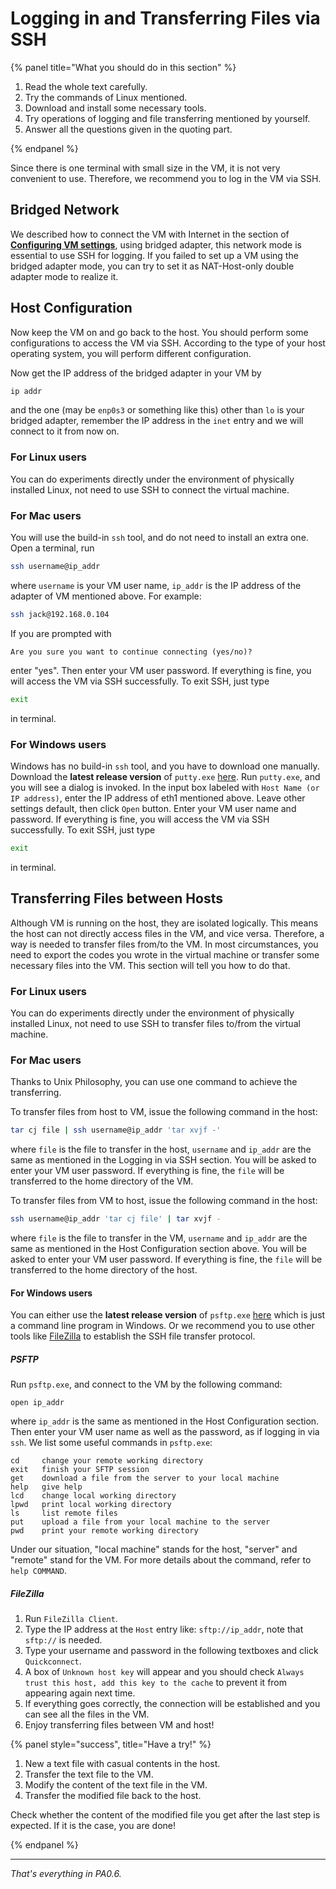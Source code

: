 # Logging in and Transferring Files via SSH

{% panel title="What you should do in this section" %}

1. Read the whole text carefully.
2. Try the commands of Linux mentioned.
3. Download and install some necessary tools.
4. Try operations of logging and file transferring mentioned by yourself.
5. Answer all the questions given in the quoting part.

{% endpanel %}

Since there is one terminal with small size in the VM, it is not very convenient to use. Therefore, we recommend you to log in the VM via SSH.

## Bridged Network

We described how to connect the VM with Internet in the section of **[Configuring VM settings](0.4.md)**, using bridged adapter, this network mode is essential to use SSH for logging. If you failed to set up a VM using the bridged adapter mode, you can try to set it as NAT-Host-only double adapter mode to realize it.

## Host Configuration

Now keep the VM on and go back to the host. You should perform some configurations to access the VM via SSH. According to the type of your host operating system, you will perform different configuration.

Now get the IP address of the bridged adapter in your VM by

```bash
ip addr
```

and the one (may be `enp0s3` or something like this) other than `lo` is your bridged adapter, remember the IP address in the `inet` entry and we will connect to it from now on.

### For Linux users

You can do experiments directly under the environment of physically installed Linux, not need to use SSH to connect the virtual machine.

### For Mac users

You will use the build-in `ssh` tool, and do not need to install an extra one. Open a terminal, run

```bash
ssh username@ip_addr
```

where `username` is your VM user name, `ip_addr` is the IP address of the adapter of VM mentioned above. For example:

```bash
ssh jack@192.168.0.104
```

If you are prompted with

```
Are you sure you want to continue connecting (yes/no)?
```

enter "yes". Then enter your VM user password. If everything is fine, you will access the VM via SSH successfully. To exit SSH, just type

```bash
exit
```

in terminal.

### For Windows users

Windows has no build-in `ssh` tool, and you have to download one manually. Download the **latest release version** of `putty.exe` [here](http://www.chiark.greenend.org.uk/~sgtatham/putty/download.html). Run `putty.exe`, and you will see a dialog is invoked. In the input box labeled with `Host Name (or IP address)`, enter the IP address of eth1 mentioned above. Leave other settings default, then click `Open` button. Enter your VM user name and password. If everything is fine, you will access the VM via SSH successfully. To exit SSH, just type

```bash
exit
```

in terminal.

## Transferring Files between Hosts

Although VM is running on the host, they are isolated logically. This means the host can not directly access files in the VM, and vice versa. Therefore, a way is needed to transfer files from/to the VM. In most circumstances, you need to export the codes you wrote in the virtual machine or transfer some necessary files into the VM. This section will tell you how to do that.

### For Linux users

You can do experiments directly under the environment of physically installed Linux, not need to use SSH to transfer files to/from the virtual machine.

### For Mac users

Thanks to Unix Philosophy, you can use one command to achieve the transferring.

To transfer files from host to VM, issue the following command in the host:

```bash
tar cj file | ssh username@ip_addr 'tar xvjf -'
```

where `file` is the file to transfer in the host, `username` and `ip_addr` are the same as mentioned in the Logging in via SSH section. You will be asked to enter your VM user password. If everything is fine, the `file` will be transferred to the home directory of the VM.

To transfer files from VM to host, issue the following command in the host:

```bash
ssh username@ip_addr 'tar cj file' | tar xvjf -
```

where `file` is the file to transfer in the VM, `username` and `ip_addr` are the same as mentioned in the Host Configuration section above. You will be asked to enter your VM user password. If everything is fine, the `file` will be transferred to the home directory of the host.

#### For Windows users

You can either use the **latest release version** of `psftp.exe` [here](http://www.chiark.greenend.org.uk/~sgtatham/putty/download.html) which is just a command line program in Windows. Or we recommend you to use other tools like [FileZilla](https://filezilla-project.org/) to establish the SSH file transfer protocol.

##### PSFTP

Run `psftp.exe`, and connect to the VM by the following command:

```
open ip_addr
```

where `ip_addr` is the same as mentioned in the Host Configuration section. Then enter your VM user name as well as the password, as if logging in via `ssh`. We list some useful commands in `psftp.exe`:

```
cd     change your remote working directory
exit   finish your SFTP session
get    download a file from the server to your local machine
help   give help
lcd    change local working directory
lpwd   print local working directory
ls     list remote files
put    upload a file from your local machine to the server
pwd    print your remote working directory
```

Under our situation, "local machine" stands for the host, "server" and "remote" stand for the VM. For more details about the command, refer to `help COMMAND`.

##### FileZilla

1. Run `FileZilla Client`.
2. Type the IP address at the `Host` entry like: `sftp://ip_addr`, note that `sftp://` is needed.
3. Type your username and password in the following textboxes and click `Quickconnect`.
4. A box of `Unknown host key` will appear and you should check `Always trust this host, add this key to the cache` to prevent it from appearing again next time.
5. If everything goes correctly, the connection will be established and you can see all the files in the VM.
6. Enjoy transferring files between VM and host!

{% panel style="success", title="Have a try!" %}

1. New a text file with casual contents in the host.
2. Transfer the text file to the VM.
3. Modify the content of the text file in the VM.
4. Transfer the modified file back to the host.

Check whether the content of the modified file you get after the last step is expected. If it is the case, you are done!

{% endpanel %}

---

*That's everything in PA0.6.*
